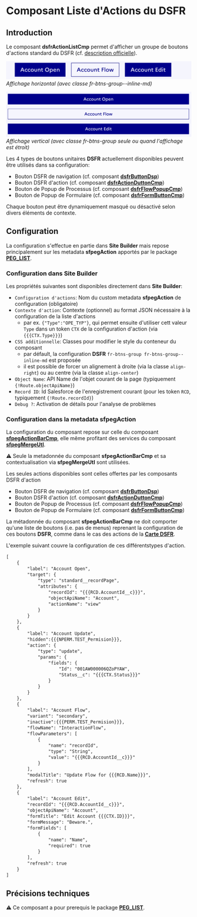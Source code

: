 # Composant Liste d'Actions du **DSFR**

## Introduction

Le composant **dsfrActionListCmp** permet d'afficher un groupe de boutons d'actions standard du DSFR (cf. [description officielle](https://www.systeme-de-design.gouv.fr/elements-d-interface/composants/groupe-de-boutons)).

![Inline display](/media/dsfrActionListCmp.png)
_Affichage horizontal (avec classe fr-btns-group--inline-md)_

![Stacked display](/media/dsfrActionListCmpNarrow.png)
_Affichage vertical (avec classe _fr-btns-group_ seule ou quand l'affichage est étroit)_


Les 4 types de boutons unitaires **DSFR** actuellement disponibles peuvent être utilisés dans sa configuration:
* Bouton DSFR de navigation (cf. composant **[dsfrButtonDsp](/help/dsfrButtonDsp.md)**)
* Bouton DSFR d'action (cf. composant **[dsfrActionDuttonCmp](/help/dsfrActionDuttonCmp.md)**)
* Bouton de Popup de Processus (cf. composant **[dsfrFlowPopupCmp](/help/dsfrFlowPopupCmp.md)**)
* Bouton de Popup de Formulaire (cf. composant **[dsfrFormButtonCmp](/help/dsfrFormButtonCmp.md)**)

Chaque bouton peut être dynamiquement masqué ou désactivé selon divers éléments de contexte.


## Configuration

La configuration s'effectue en partie dans **Site Builder** mais repose principalement sur les metadata
**sfpegAction** apportés par le package **[PEG_LIST](https://github.com/pegros/PEG_LIST)**.

### Configuration dans **Site Builder**

Les propriétés suivantes sont disponibles directement dans **Site Builder**:
* `Configuration d'actions`: Nom du custom metadata **sfpegAction** de configuration (obligatoire)
* `Contexte d'action`: Contexte (optionnel) au format JSON nécessaire à la configuration de la liste d'actions
    * par ex. `{"Type":"OPE_TYP"}`, qui permet ensuite d'utiliser cett valeur `Type` dans un token `CTX`
    de la configuration d'action (via `{{{CTX.Type}}}`)
* `CSS additionnelle`: Classes pour modifier le style du conteneur du composant
    * par défault, la configuration **DSFR** `fr-btns-group fr-btns-group--inline-md` est proposée
    * il est possible de forcer un alignement à droite (via la classe `align-right`) ou au centre (via la classe `align-center`)
* `Object Name`: API Name de l'objet courant de la page (typiquement `{!Route.objectApiName}`)
* `Record ID`: Id Salesforce de l'enregistrement courant (pour les token `RCD`, typiquement `{!Route.recordId}`)
* `Debug ?`: Activation de détails pour l'analyse de problèmes


### Configuration dans la metadata **sfpegAction**

La configuration du composant repose sur celle du composant **[sfpegActionBarCmp](https://github.com/pegros/PEG_LIST/blob/master/help/sfpegActionBarCmp.md)**,
elle même profitant des services du composant **[sfpegMergeUtl](https://github.com/pegros/PEG_LIST/blob/master/help/sfpegMergeUtl.md)**.

⚠️ Seule la metadonnée du composant **sfpegActionBarCmp** et sa contextualisation via **sfpegMergeUtl** sont utilisées.

Les seules actions disponibles sont celles offertes par les composants DSFR d'action
* Bouton DSFR de navigation (cf. composant **[dsfrButtonDsp](/help/dsfrButtonDsp.md)**)
* Bouton DSFR d'action (cf. composant **[dsfrActionDuttonCmp](/help/dsfrActionDuttonCmp.md)**)
* Bouton de Popup de Processus (cf. composant **[dsfrFlowPopupCmp](/help/dsfrFlowPopupCmp.md)**)
* Bouton de Popup de Formulaire (cf. composant **[dsfrFormButtonCmp](/help/dsfrFormButtonCmp.md)**)

La métadonnée du composant **sfpegActionBarCmp** ne doit comporter qu'une liste de boutons (i.e. pas de menus) reprenant la configuration
de ces boutons **DSFR**, comme dans le cas des actions de la **[Carte DSFR](https://github.com/pegros/DSFR_LWR/blob/master/help/dsfrCardCmp.md)**.

L'exemple suivant couvre la configuration de ces différentstypes d'action.
```
[
    {
        "label": "Account Open",
        "target": {
            "type": "standard__recordPage",
            "attributes": {
                "recordId": "{{{RCD.AccountId__c}}}",
                "objectApiName": "Account",
                "actionName": "view"
            }
        }
    },
    {
        "label": "Account Update",
        "hidden":{{{NPERM.TEST_Permision}}},
        "action": {
            "type": "update",
            "params": {
                "fields": {
                    "Id": "001AW000006QZoPYAW",
                    "Status__c": "{{{CTX.Status}}}"
                }
            }
        }
    },
    {
        "label": "Account Flow",
        "variant": "secondary",
        "inactive":{{{PERM.TEST_Permision}}},
        "flowName": "InteractionFlow",
        "flowParameters": [
            {
                "name": "recordId",
                "type": "String",
                "value": "{{{RCD.AccountId__c}}}"
            }
        ],
        "modalTitle": "Update Flow for {{{RCD.Name}}}",
        "refresh": true
    },
    {
        "label": "Account Edit",
        "recordId": "{{{RCD.AccountId__c}}}",
        "objectApiName": "Account",
        "formTitle": "Edit Account {{{CTX.ID}}}",
        "formMessage": "Beware.",
        "formFields": [
            {
                "name": "Name",
                "required": true
            }
        ],
        "refresh": true
    }
]
```

## Précisions techniques

⚠️ Ce composant a pour prerequis le package **[PEG_LIST](https://github.com/pegros/PEG_LIST)**.



